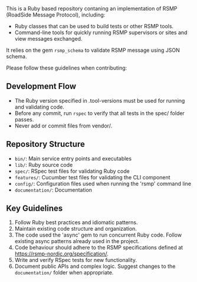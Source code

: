 This is a Ruby based repository contaning an implementation of RSMP (RoadSide Message Protocol), including:

- Ruby classes that can be used to build tests or other RSMP tools.
- Command-line tools for quickly running RSMP supervisors or sites and view messages exchanged.

It relies on the gem `rsmp_schema` to validate RSMP message using JSON schema.


Please follow these guidelines when contributing:

## Development Flow
- The Ruby version specified in .tool-versions must be used for running and validating code.
- Before any commit, run `rspec` to verify that all tests in the spec/ folder passes.
- Never add or commit files from vendor/.

## Repository Structure
- `bin/`: Main service entry points and executables
- `lib/`: Ruby source code
- `spec/`: RSpec test files for validating Ruby code
- `features/`: Cucumber test files for validating the CLI component
- `config/`: Configuration files used when running the 'rsmp' command line
- `documentation/`: Documentation

## Key Guidelines
1. Follow Ruby best practices and idiomatic patterns.
2. Maintain existing code structure and organization.
3. The code used the 'async' gem to run concurrent Ruby code. Follow existing async patterns already used in the project.
4. Code behaviour should adhere to the RSMP specifications defined at https://rsmp-nordic.org/specification/.
4. Write and verify RSpec tests for new functionality.
5. Document public APIs and complex logic. Suggest changes to the `documentation/` folder when appropriate.
